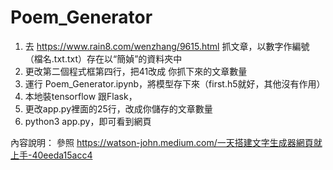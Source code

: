 # Poem_Generator
1. 去 https://www.rain8.com/wenzhang/9615.html 抓文章，以數字作編號（檔名.txt.txt）存在以“簡媜”的資料夾中
2. 更改第二個程式框第四行，把41改成 你抓下來的文章數量
3. 運行 Poem_Generator.ipynb，將模型存下來（first.h5就好，其他沒有作用）
4. 本地裝tensorflow 跟Flask，
5. 更改app.py裡面的25行，改成你儲存的文章數量
6. python3 app.py，即可看到網頁

內容說明：
參照 https://watson-john.medium.com/一天搭建文字生成器網頁就上手-40eeda15acc4
